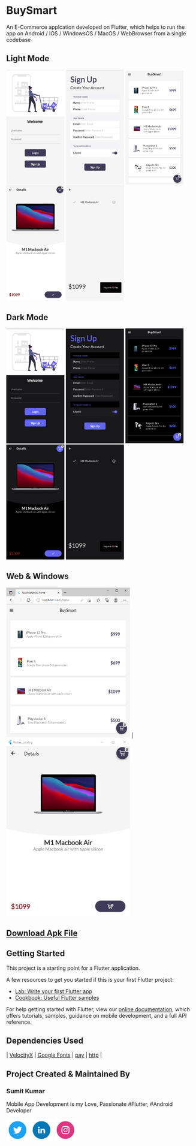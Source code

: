 # BuySmart
An E-Commerce applcation developed on Flutter, which helps to run the app on Android / IOS / WindowsOS / MacOS / WebBrowser from a single codebase 
## Light Mode
<p float="left">
<a> 
  <img src="github_images/Light/1.png" width="155"><a > 
  <img src="github_images/Light/2.png" width="155"></a></a>
  <a> <img src="github_images/Light/3.png" width="155"></a>
  <a > <img src="github_images/Light/5.png" width="155"></a>
  <a > <img src="github_images/Light/6.png" width="155"></a>
</p>

## Dark Mode

<p float="left">
<a> 
  <img src="github_images/Dark/1.png" width="155"><a > 
  <img src="github_images/Dark/2.png" width="155"></a></a>
  <a> <img src="github_images/Dark/3.png" width="155"></a>
  <a > <img src="github_images/Dark/5.png" width="155"></a>
  <a > <img src="github_images/Dark/6.png" width="155"></a>
</p>

## Web & Windows 
<p float="left">
 <a > <img src="github_images/Web_Windows/web.PNG" width="330" height="400"> </a> |  <a > <img src="github_images/Web_Windows/windows.PNG" width="330"></a> </p>


## [Download Apk File](https://drive.google.com/file/d/15S6JntTt96Wu1sHFABHAUnjlzuIncm3D/view?usp=sharing)

## Getting Started

This project is a starting point for a Flutter application.

A few resources to get you started if this is your first Flutter project:

- [Lab: Write your first Flutter app](https://flutter.dev/docs/get-started/codelab)
- [Cookbook: Useful Flutter samples](https://flutter.dev/docs/cookbook)

For help getting started with Flutter, view our
[online documentation](https://flutter.dev/docs), which offers tutorials,
samples, guidance on mobile development, and a full API reference.

## Dependencies Used
| [VelocityX](https://pub.dev/packages/velocity_x) | [Google Fonts](https://pub.dev/packages/google_fonts) | [pay](https://pub.dev/packages/pay) | [http](https://pub.dev/packages/http) |

## Project Created & Maintained By

### Sumit Kumar

Mobile App Development is my Love, Passionate #Flutter, #Android Developer

<a href="https://twitter.com/sumitk9887"><img src="https://github.com/aritraroy/social-icons/blob/master/twitter-icon.png?raw=true" width="60"></a>
<a href="https://www.linkedin.com/in/sumit-kumar-095ab5165"><img src="https://github.com/aritraroy/social-icons/blob/master/linkedin-icon.png?raw=true" width="60"></a>
<a href="https://www.instagram.com/sumit.k9887/"><img src="https://github.com/aritraroy/social-icons/blob/master/instagram-icon.png?raw=true" width="60"></a>

